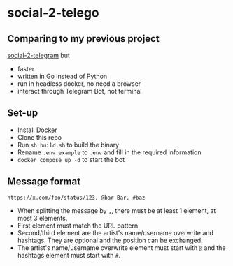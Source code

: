 # social-2-telego

## Comparing to my previous project

[social-2-telegram](https://github.com/Delnegend/social-2-telegram) but
- faster
- written in Go instead of Python
- run in headless docker, no need a browser
- interact through Telegram Bot, not terminal

## Set-up
- Install [Docker](https://docs.docker.com/get-docker/)
- Clone this repo
- Run `sh build.sh` to build the binary
- Rename `.env.example` to `.env` and fill in the required information
- `docker compose up -d` to start the bot

## Message format

```
https://x.com/foo/status/123, @bar Bar, #baz
```
- When splitting the message by `,`, there must be at least 1 element, at most 3 elements.
- First element must match the URL pattern
- Second/third element are the artist's name/username overwrite and hashtags. They are optional and the position can be exchanged.
- The artist's name/username overwrite element must start with `@` and the hashtags element must start with `#`.